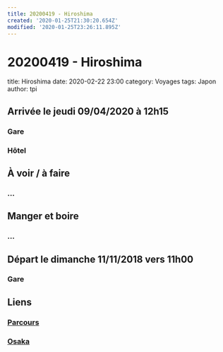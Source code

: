 ```yaml
---
title: 20200419 - Hiroshima
created: '2020-01-25T21:30:20.654Z'
modified: '2020-01-25T23:26:11.895Z'
---
```


# 20200419 - Hiroshima

title: Hiroshima
date: 2020-02-22 23:00
category: Voyages
tags: Japon
author: tpi


## Arrivée le jeudi 09/04/2020 à 12h15

### Gare

### Hôtel

## À voir / à faire

### ...

## Manger et boire

### ...

## Départ le dimanche 11/11/2018 vers 11h00

### Gare

## Liens

### [Parcours](https://tse-tse.org/2020/02/japon-2020/index.html)

### [Osaka](https://tse-tse.org/2020/02/osaka/index.html)


